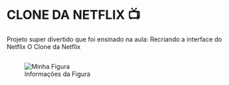 <H1> CLONE DA NETFLIX 📺 </H1>

Projeto super divertido que foi ensinado na aula: Recriando a interface do Netflix O Clone da Netflix 

```

```

<figure>
  <img src="//C:\workspace\Interface_Netflix/Pagina inicial" alt="Minha Figura">
  <figcaption>Informações da Figura</figcaption>
</figure>
